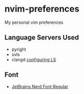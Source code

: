 # nvim-preferences
My personal vim preferences

## Language Servers Used
- pyright
- svls
- clangd
[configuring LS](https://github.com/neovim/nvim-lspconfig/blob/master/CONFIG.md)

## Font
- [JetBrains Nerd Font Regular](https://www.nerdfonts.com/font-downloads)
